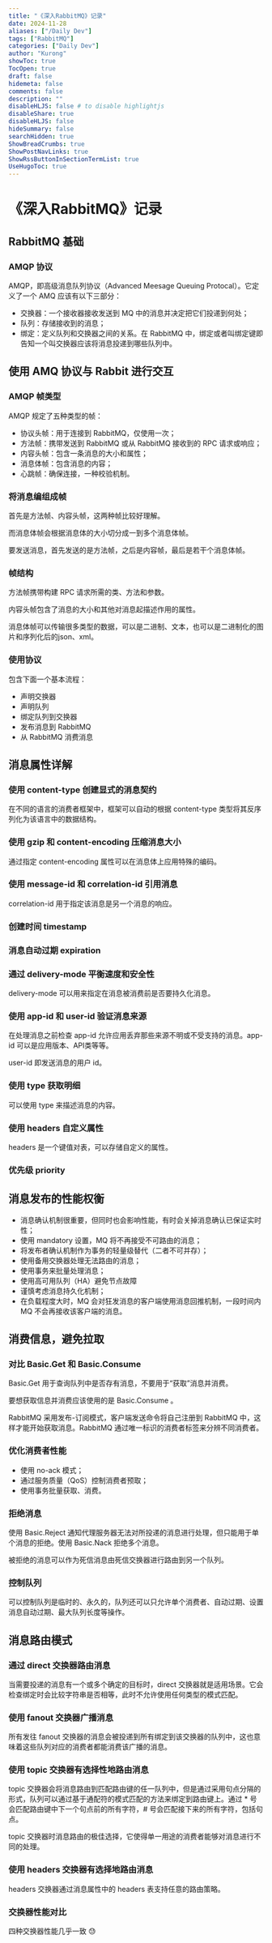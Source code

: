 ```yaml
---
title: "《深入RabbitMQ》记录"
date: 2024-11-28
aliases: ["/Daily Dev"]
tags: ["RabbitMQ"]
categories: ["Daily Dev"]
author: "Kurong"
showToc: true
TocOpen: true
draft: false
hidemeta: false
comments: false
description: ""
disableHLJS: false # to disable highlightjs
disableShare: true
disableHLJS: false
hideSummary: false
searchHidden: true
ShowBreadCrumbs: true
ShowPostNavLinks: true
ShowRssButtonInSectionTermList: true
UseHugoToc: true
---
```


# 《深入RabbitMQ》记录

## RabbitMQ 基础

### AMQP 协议

AMQP，即高级消息队列协议（Advanced Meesage Queuing Protocal）。它定义了一个 AMQ 应该有以下三部分：

- 交换器：一个接收器接收发送到 MQ 中的消息并决定把它们投递到何处；
- 队列：存储接收到的消息；
- 绑定：定义队列和交换器之间的关系。在 RabbitMQ 中，绑定或者叫绑定键即告知一个叫交换器应该将消息投递到哪些队列中。



## 使用 AMQ 协议与 Rabbit 进行交互

### AMQP 帧类型

AMQP 规定了五种类型的帧：

- 协议头帧：用于连接到 RabbitMQ，仅使用一次；
- 方法帧：携带发送到 RabbitMQ 或从 RabbitMQ 接收到的 RPC 请求或响应；
- 内容头帧：包含一条消息的大小和属性；
- 消息体帧：包含消息的内容；
- 心跳帧：确保连接，一种校验机制。

### 将消息编组成帧

首先是方法帧、内容头帧，这两种帧比较好理解。

而消息体帧会根据消息体的大小切分成一到多个消息体帧。

要发送消息，首先发送的是方法帧，之后是内容帧，最后是若干个消息体帧。

### 帧结构

方法帧携带构建 RPC 请求所需的类、方法和参数。

内容头帧包含了消息的大小和其他对消息起描述作用的属性。

消息体帧可以传输很多类型的数据，可以是二进制、文本，也可以是二进制化的图片和序列化后的json、xml。

### 使用协议

包含下面一个基本流程：

- 声明交换器
- 声明队列
- 绑定队列到交换器
- 发布消息到 RabbitMQ
- 从 RabbitMQ 消费消息



## 消息属性详解

### 使用 content-type 创建显式的消息契约

在不同的语言的消费者框架中，框架可以自动的根据 content-type 类型将其反序列化为该语言中的数据结构。

### 使用 gzip 和 content-encoding 压缩消息大小

通过指定 content-encoding 属性可以在消息体上应用特殊的编码。

### 使用 message-id 和 correlation-id 引用消息 

correlation-id 用于指定该消息是另一个消息的响应。

### 创建时间 timestamp

### 消息自动过期 expiration

### 通过 delivery-mode 平衡速度和安全性

delivery-mode 可以用来指定在消息被消费前是否要持久化消息。

### 使用 app-id 和 user-id 验证消息来源

在处理消息之前检查 app-id 允许应用丢弃那些来源不明或不受支持的消息。app-id 可以是应用版本、API类等等。

user-id 即发送消息的用户 id。

### 使用 type 获取明细

可以使用 type 来描述消息的内容。

### 使用 headers 自定义属性

headers 是一个键值对表，可以存储自定义的属性。

### 优先级 priority



## 消息发布的性能权衡

- 消息确认机制很重要，但同时也会影响性能，有时会关掉消息确认已保证实时性；
- 使用 mandatory 设置，MQ 将不再接受不可路由的消息；
- 将发布者确认机制作为事务的轻量级替代（二者不可并存）；
- 使用备用交换器处理无法路由的消息；
- 使用事务来批量处理消息；
- 使用高可用队列（HA）避免节点故障
- 谨慎考虑消息持久化机制；
- 在负载程度大时，MQ 会对狂发消息的客户端使用消息回推机制，一段时间内 MQ 不会再接收该客户端的消息。



## 消费信息，避免拉取

### 对比 Basic.Get 和 Basic.Consume

Basic.Get 用于查询队列中是否存有消息，不要用于“获取”消息并消费。

要想获取信息并消费应该使用的是 Basic.Consume 。

RabbitMQ 采用发布-订阅模式，客户端发送命令将自己注册到 RabbitMQ 中，这样才能开始获取消息。RabbitMQ 通过唯一标识的消费者标签来分辨不同消费者。

### 优化消费者性能

- 使用 no-ack 模式；
- 通过服务质量（QoS）控制消费者预取；
- 使用事务批量获取、消费。

### 拒绝消息

使用 Basic.Reject 通知代理服务器无法对所投递的消息进行处理，但只能用于单个消息的拒绝。使用 Basic.Nack 拒绝多个消息。

被拒绝的消息可以作为死信消息由死信交换器进行路由到另一个队列。

### 控制队列

可以控制队列是临时的、永久的，队列还可以只允许单个消费者、自动过期、设置消息自动过期、最大队列长度等操作。



## 消息路由模式

### 通过 direct 交换器路由消息

当需要投递的消息有一个或多个确定的目标时，direct 交换器就是适用场景。它会检查绑定时会比较字符串是否相等，此时不允许使用任何类型的模式匹配。

### 使用 fanout 交换器广播消息

所有发往 fanout 交换器的消息会被投递到所有绑定到该交换器的队列中，这也意味着这些队列对应的消费者都能消费该广播的消息。

### 使用 topic 交换器有选择性地路由消息

topic 交换器会将消息路由到匹配路由键的任一队列中，但是通过采用句点分隔的形式，队列可以通过基于通配符的模式匹配的方法来绑定到路由键上。通过 * 号会匹配路由键中下一个句点前的所有字符，# 号会匹配接下来的所有字符，包括句点。

topic 交换器时消息路由的极佳选择，它使得单一用途的消费者能够对消息进行不同的处理。

### 使用 headers 交换器有选择地路由消息

headers 交换器通过消息属性中的 headers 表支持任意的路由策略。

### 交换器性能对比

四种交换器性能几乎一致 😓

